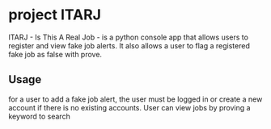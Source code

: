 # project ITARJ

ITARJ - Is This A Real Job - is a python console app that allows users to register and view fake job alerts. It also allows a user to flag a registered fake job as false with prove.

## Usage
for a user to add a fake job alert, the user must be logged in or create a new account if there is no existing accounts. User can view jobs by proving a keyword to search